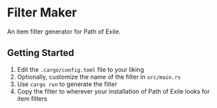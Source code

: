 # Filter Maker
An item filter generator for Path of Exile.

## Getting Started
1. Edit the `.cargo/config.toml` file to your liking
1. Optionally, customize the name of the filter in `src/main.rs`
1. Use `cargo run` to generate the filter
1. Copy the filter to wherever your installation of Path of Exile looks for item filters
